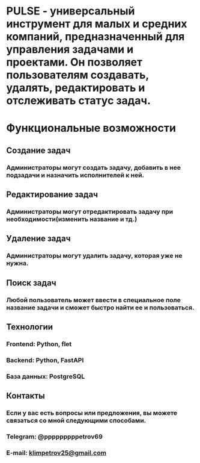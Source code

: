 # PULSE - универсальный инструмент для малых и средних компаний, предназначенный для управления задачами и проектами. Он позволяет пользователям создавать, удалять, редактировать и отслеживать статус задач.
# Функциональные возможности
## Создание задач 
### Администраторы могут создать задачу, добавить в нее подзадачи и назначить исполнителей к ней.
## Редактирование задач
### Администраторы могут отредактировать задачу при необходимости(изменить название и тд.)
## Удаление задач
### Администраторы могут удалить задачу, которая уже не нужна.
## Поиск задач
### Любой пользователь может ввести в специальное поле название задачи и сможет быстро найти ее и пользоваться.

## Технологии
### Frontend: Python, flet
### Backend: Python, FastAPI
### База данных: PostgreSQL

## Контакты 
### Если у вас есть вопросы или предложения, вы можете связаться со мной следующими способами. 
### Telegram: @pppppppppetrov69
### E-mail: klimpetrov25@gmail.com
